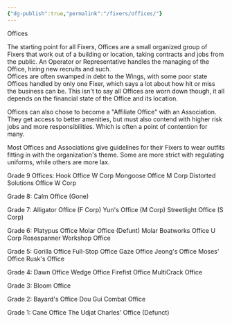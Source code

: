 ```yaml
---
{"dg-publish":true,"permalink":"/fixers/offices/"}
---
```


Offices

The starting point for all Fixers, Offices are a small organized group of Fixers that work out of a building or location, taking contracts and jobs from the public. An Operator or Representative handles the managing of the Office, hiring new recruits and such.  
Offices are often swamped in debt to the Wings, with some poor state Offices handled by only one Fixer, which says a lot about how hit or miss the business can be. This isn't to say all Offices are worn down though, it all depends on the financial state of the Office and its location.  
  
Offices can also chose to become a "Affiliate Office" with an Association. They get access to better amenities, but must also contend with higher risk jobs and more responsibilities. Which is often a point of contention for many.  
  
Most Offices and Associations give guidelines for their Fixers to wear outfits fitting in with the organization's theme. Some are more strict with regulating uniforms, while others are more lax.

Grade 9 Offices:
Hook Office W Corp
Mongoose Office M Corp
Distorted Solutions Office W Corp


Grade 8:
Calm Office (Gone)

Grade 7:
Alligator Office (F Corp)
Yun's Office (M Corp)
Streetlight Office (S Corp)

Grade 6:
Platypus Office
Molar Office (Defunt)
Molar Boatworks Office U Corp
Rosespanner Workshop Office

Grade 5:
Gorilla Office
Full-Stop Office
Gaze Office
Jeong's Office
Moses' Office
Rusk's Office

Grade 4:
Dawn Office
Wedge Office
Firefist Office
MultiCrack Office


Grade 3:
Bloom Office

Grade 2:
Bayard's Office
Dou Gui Combat Office

Grade 1:
Cane Office
The Udjat
Charles' Office (Defunct)